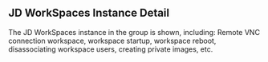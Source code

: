 ## JD WorkSpaces Instance Detail
The JD WorkSpaces instance in the group is shown, including: Remote VNC connection workspace, workspace startup, workspace reboot, disassociating workspace users, creating private images, etc.